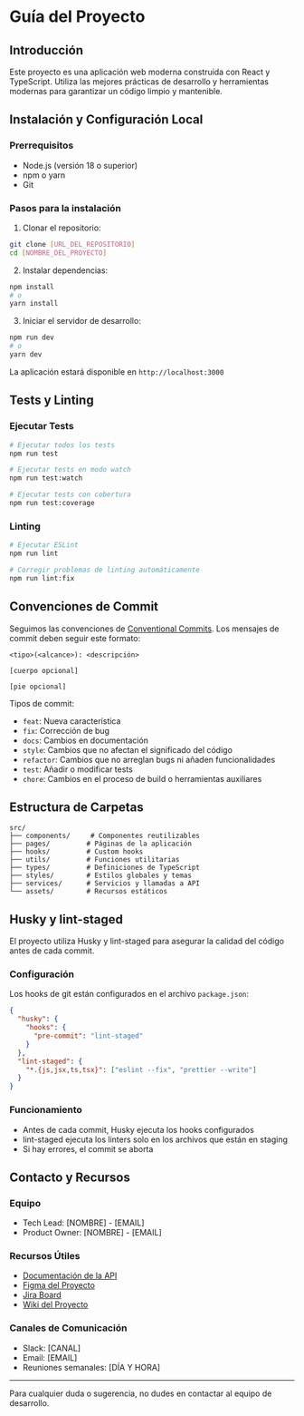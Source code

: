 # Guía del Proyecto

## Introducción

Este proyecto es una aplicación web moderna construida con React y TypeScript. Utiliza las mejores prácticas de desarrollo y herramientas modernas para garantizar un código limpio y mantenible.

## Instalación y Configuración Local

### Prerrequisitos

- Node.js (versión 18 o superior)
- npm o yarn
- Git

### Pasos para la instalación

1. Clonar el repositorio:

```bash
git clone [URL_DEL_REPOSITORIO]
cd [NOMBRE_DEL_PROYECTO]
```

2. Instalar dependencias:

```bash
npm install
# o
yarn install
```

3. Iniciar el servidor de desarrollo:

```bash
npm run dev
# o
yarn dev
```

La aplicación estará disponible en `http://localhost:3000`

## Tests y Linting

### Ejecutar Tests

```bash
# Ejecutar todos los tests
npm run test

# Ejecutar tests en modo watch
npm run test:watch

# Ejecutar tests con cobertura
npm run test:coverage
```

### Linting

```bash
# Ejecutar ESLint
npm run lint

# Corregir problemas de linting automáticamente
npm run lint:fix
```

## Convenciones de Commit

Seguimos las convenciones de [Conventional Commits](https://www.conventionalcommits.org/). Los mensajes de commit deben seguir este formato:

```
<tipo>(<alcance>): <descripción>

[cuerpo opcional]

[pie opcional]
```

Tipos de commit:

- `feat`: Nueva característica
- `fix`: Corrección de bug
- `docs`: Cambios en documentación
- `style`: Cambios que no afectan el significado del código
- `refactor`: Cambios que no arreglan bugs ni añaden funcionalidades
- `test`: Añadir o modificar tests
- `chore`: Cambios en el proceso de build o herramientas auxiliares

## Estructura de Carpetas

```
src/
├── components/     # Componentes reutilizables
├── pages/         # Páginas de la aplicación
├── hooks/         # Custom hooks
├── utils/         # Funciones utilitarias
├── types/         # Definiciones de TypeScript
├── styles/        # Estilos globales y temas
├── services/      # Servicios y llamadas a API
└── assets/        # Recursos estáticos
```

## Husky y lint-staged

El proyecto utiliza Husky y lint-staged para asegurar la calidad del código antes de cada commit.

### Configuración

Los hooks de git están configurados en el archivo `package.json`:

```json
{
  "husky": {
    "hooks": {
      "pre-commit": "lint-staged"
    }
  },
  "lint-staged": {
    "*.{js,jsx,ts,tsx}": ["eslint --fix", "prettier --write"]
  }
}
```

### Funcionamiento

- Antes de cada commit, Husky ejecuta los hooks configurados
- lint-staged ejecuta los linters solo en los archivos que están en staging
- Si hay errores, el commit se aborta

## Contacto y Recursos

### Equipo

- Tech Lead: [NOMBRE] - [EMAIL]
- Product Owner: [NOMBRE] - [EMAIL]

### Recursos Útiles

- [Documentación de la API](URL)
- [Figma del Proyecto](URL)
- [Jira Board](URL)
- [Wiki del Proyecto](URL)

### Canales de Comunicación

- Slack: [CANAL]
- Email: [EMAIL]
- Reuniones semanales: [DÍA Y HORA]

---

Para cualquier duda o sugerencia, no dudes en contactar al equipo de desarrollo.

